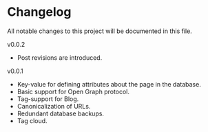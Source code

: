 Changelog
=========

All notable changes to this project will be documented in this file.


v0.0.2
+ Post revisions are introduced.


v0.0.1
+ Key-value for defining attributes about the page in the database.
+ Basic support for Open Graph protocol.
+ Tag-support for Blog.
+ Canonicalization of URLs.
+ Redundant database backups.
+ Tag cloud.
